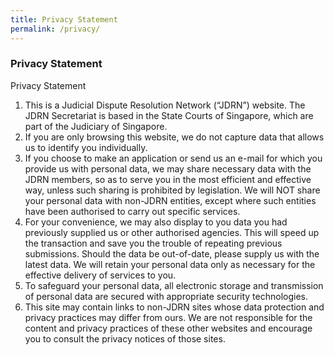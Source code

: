 ```yaml
---
title: Privacy Statement
permalink: /privacy/
---
```

### **Privacy Statement**

Privacy Statement

1.	This is a Judicial Dispute Resolution Network (“JDRN”) website. The JDRN Secretariat is based in the State Courts of Singapore, which are part of the Judiciary of Singapore.
2.	If you are only browsing this website, we do not capture data that allows us to identify you individually.
3.	If you choose to make an application or send us an e-mail for which you provide us with personal data, we may share necessary data with the JDRN members, so as to serve you in the most efficient and effective way, unless such sharing is prohibited by legislation. We will NOT share your personal data with non-JDRN entities, except where such entities have been authorised to carry out specific services.
4.	For your convenience, we may also display to you data you had previously supplied us or other authorised agencies. This will speed up the transaction and save you the trouble of repeating previous submissions. Should the data be out-of-date, please supply us with the latest data. We will retain your personal data only as necessary for the effective delivery of services to you.
5.	To safeguard your personal data, all electronic storage and transmission of personal data are secured with appropriate security technologies.
6.	This site may contain links to non-JDRN sites whose data protection and privacy practices may differ from ours. We are not responsible for the content and privacy practices of these other websites and encourage you to consult the privacy notices of those sites.
